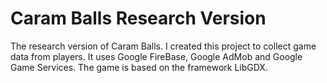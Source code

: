 # Caram Balls Research Version
The research version of Caram Balls. I created this project to collect game data from players. It uses Google FireBase, Google AdMob and Google Game Services. The game is based on the framework LibGDX.

